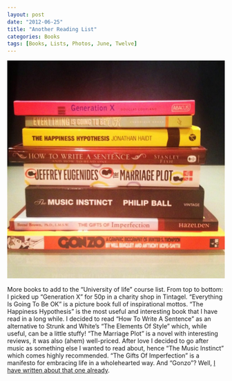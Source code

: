 ```yaml
---
layout: post
date: "2012-06-25"
title: "Another Reading List"
categories: Books
tags: [Books, Lists, Photos, June, Twelve]
---
```


![More books to add to the “University of life” course list](/assets/images/other/June-2012-Bookstack.jpg)

More books to add to the “University of life” course list. From top to bottom: I picked up “Generation X” for 50p in a charity shop in Tintagel. “Everything Is Going To Be OK” is a picture book full of inspirational mottos. “The Happiness Hypothesis” is the most useful and interesting book that I have read in a long while. I decided to read “How To Write A Sentence” as an alternative to Strunk and White’s “The Elements Of Style” which, while useful, can be a little stuffy! “The Marriage Plot” is a novel with interesting reviews, it was also (ahem) well-priced. After love I decided to go after music as something else I wanted to read about, hence “The Music Instinct” which comes highly recommended. “The Gifts Of Imperfection” is a manifesto for embracing life in a wholehearted way. And “Gonzo”? Well, [I have written about that one already](/gonzo-a-graphic-biography-of-hunter-s-thompson/).
